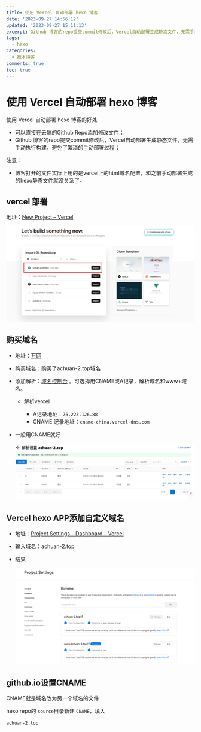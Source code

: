 ```yaml
---
title: 使用 Vercel 自动部署 hexo 博客
date: '2023-09-27 14:56:12'
updated: '2023-09-27 15:11:13'
excerpt: Github 博客的repo提交commit修改后，Vercel自动部署生成静态文件，无需手动执行构建，避免了繁琐的手动部署过程；
tags:
  - hexo
categories:
  - 技术博客
comments: true
toc: true
---
```


# 使用 Vercel 自动部署 hexo 博客

使用 Vercel 自动部署 hexo 博客的好处

* 可以直接在云端的Github Repo添加修改文件；
* Github 博客的repo提交commit修改后，Vercel自动部署生成静态文件，无需手动执行构建，避免了繁琐的手动部署过程；

注意：

* 博客打开的文件实际上用的是vercel上的html域名配置，和之前手动部署生成的hexo静态文件就没关系了。

## vercel 部署

地址：[New Project – Vercel](https://vercel.com/new)

​![image](https://raw.githubusercontent.com/Achuan-2/PicBed/pic/assets/202309271511638.png)​

## 购买域名

* 地址：[万网](https://wanwang.aliyun.com/?)
* 购买域名：购买了achuan-2.top域名
* 添加解析：[域名控制台](https://dns.console.aliyun.com/) 。可选择用CNAME或A记录，解析域名和www+域名。

  * 解析vercel

    * A记录地址：`76.223.126.88`​
    * CNAME 记录地址：`cname-china.vercel-dns.com`​
* 一般用CNAME就好

  ​![Snipaste_2022-10-27_19-08-14](https://raw.githubusercontent.com/Achuan-2/PicBed/pic/assets/202309271511512.png)​

## Vercel hexo APP添加自定义域名

* 地址：[Project Settings – Dashboard – Vercel](https://vercel.com/achuan-2/hexo/settings/domains)
* 输入域名：achuan-2.top
* 结果

  ​​![image](https://raw.githubusercontent.com/Achuan-2/PicBed/pic/assets/202309271511049.png)​​

## github.io设置CNAME

CNAME就是域名改为另一个域名的文件

hexo repo的 `source`​目录新建 `CNAME`​，填入

```plaintext
achuan-2.top
```

‍
